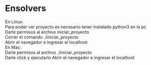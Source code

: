 # Ensolvers
En Linux:</br>
Para poder ver proyecto es necesario tener instalado python3 en la pc</br>
Darle permisos al archivo iniciar_proyecto</br>
Correr el comando ./iniciar_proyecto</br>
Abrir el navegador e ingresar el localhost</br>
En Mac:</br>
Darle permisos al archivo ./iniciar_proyecto</br>
Darle click y ejecutarlo
Abrir el navegador e ingresar el localhost</br>
